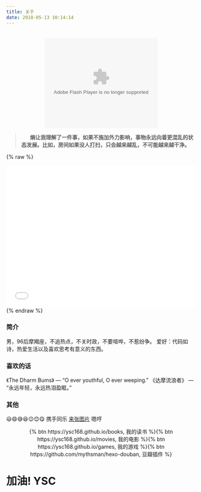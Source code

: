 ```yaml
---
title: 关于
date: 2018-05-13 10:14:14
---
```


<br>

<center><embed src="https://cdn.jsdelivr.net/gh/YSC168/CDN-for-blog@1.0.7/source/beautifulflower.swf" quality="high" pluginspage="http://www.macromedia.com/go/getflashplayer" type="application/x-shockwave-flash" width="300" height="240" wmode="Transparent"></embed></center>


> **&nbsp;&nbsp;&nbsp;&nbsp;&nbsp;&nbsp;&nbsp;熵让我理解了一件事，如果不施加外力影响，事物永远向着更混乱的状态发展。比如，房间如果没人打扫，只会越来越乱，不可能越来越干净。**<!---more-->




{% raw %}
<div style="position: relative; width: 100%; height: 0; padding-bottom: 75%;"><iframe src="//player.bilibili.com/player.html?aid=79807193&cid=136574858&page=1" scrolling="no" border="0" frameborder="no" framespacing="0" allowfullscreen="true" style="position: absolute; width: 100%; height: 100%; left: 0; top: 0;"></iframe></div>
{% endraw %}


### 简介
男，96后摩羯座，不追热点，不关时政，不要喧哗，不惹纷争。
爱好：代码如诗，热爱生活以及喜欢思考有意义的东西。

### 喜欢的话

《The Dharm Bums》 — “O ever youthful, O ever weeping.”
《达摩流浪者》 — “永远年轻，永远热泪盈眶。”

### 其他

😃😄😅😆😉😊😋
携手同乐
<a href="https://api.ixiaowai.cn/api/api.php" target="_blank" >来张图片</a>
嗯哼

<center>
{% btn https://ysc168.github.io/books, 我的读书 %}{% btn https://ysc168.github.io/movies, 我的电影 %}{% btn https://ysc168.github.io/games, 我的游戏 %}{% btn https://github.com/mythsman/hexo-douban, 豆瓣插件 %}

</center>

<h1 id="text">加油! YSC</h1>
<script>
            h1 = document.getElementById('text');    
            inter = setInterval(function() {
                h1.style.color = "RGB(" + Math.floor(Math.random() * 256) +" , " + Math.floor(Math.random() * 256) +", " + Math.floor(Math.random() * 256) + ")";
              
            }, 800);
             
            function Stop() {
                clearInterval(inter);
            }
    </script>

    
<iframe frameborder="no" border="0" marginwidth="0" marginheight="0" width="60%" height="86" src="https://cdn.a632079.me/163music.html?playlist=355992"></iframe>
<iframe frameborder="no" border="0" marginwidth="0" marginheight="0" width="60%" height="86" src="https://cdn.a632079.me/163music.html?playlist=3986017"></iframe>
<iframe frameborder="no" border="0" marginwidth="0" marginheight="0" width="60%" height="86" src="https://cdn.a632079.me/163music.html?playlist=466122659"></iframe>
<iframe frameborder="no" border="0" marginwidth="0" marginheight="0" width="60%" height="86" src="https://cdn.a632079.me/163music.html?playlist=28402345"></iframe>


<a href="http://ysc168.github.io/assets/resume.pdf" target="_blank" >个人简历</a>
<a href="http://ysc168.coding.me/more/svg/" target="_blank" >svg转xml(安卓)</a>
<a href="http://ysc168.github.io" target="_blank" >http://ysc168.github.io</a>


